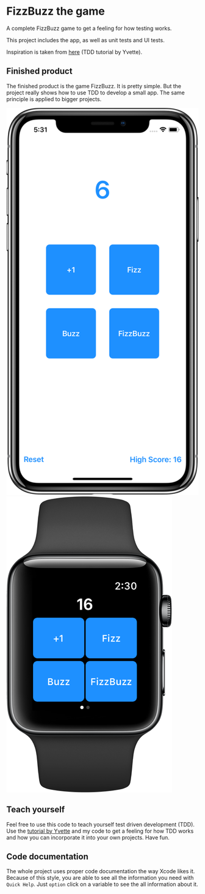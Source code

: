 #  FizzBuzz the game

A complete FizzBuzz game to get a feeling for how testing works.

This project includes the app, as well as unit tests and UI tests.

Inspiration is taken from [here](https://medium.com/@ynzc/getting-started-with-tdd-in-swift-2fab3e07204b) (TDD tutorial by Yvette).

## Finished product

The finished product is the game FizzBuzz. It is pretty simple. But the project really shows how to use TDD to develop a small app. The same principle is applied to bigger projects.

![FizzBuzz the game running on the phone](FB-Phone.png) ![FizzBuzz the game running on the watch](FB-Watch.png)

## Teach yourself

Feel free to use this code to teach yourself test driven development (TDD). Use the [tutorial by Yvette](https://medium.com/@ynzc/getting-started-with-tdd-in-swift-2fab3e07204b) and my code to get a feeling for how TDD works and how you can incorporate it into your own projects.
Have fun.

## Code documentation

The whole project uses proper code documentation the way Xcode likes it. Because of this style, you are able to see all the information you need with `Quick Help`. Just `option` click on a variable to see the all information about it.
